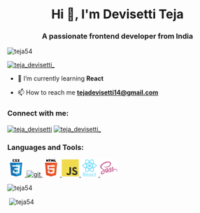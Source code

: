 <h1 align="center">Hi 👋, I'm Devisetti Teja</h1>
<h3 align="center">A passionate frontend developer from India</h3>

<p align="left"> <img src="https://komarev.com/ghpvc/?username=teja54&label=Profile%20views&color=0e75b6&style=flat" alt="teja54" /> </p>
<p align="left"> <a href="https://twitter.com/teja_devisetti_" target="blank"><img src="https://img.shields.io/twitter/follow/teja_devisetti_?logo=twitter&style=for-the-badge" alt="teja_devisetti_" /></a> </p>

- 🌱 I’m currently learning **React**

- 📫 How to reach me **tejadevisetti14@gmail.com**

<h3 align="left">Connect with me:</h3>
<p align="left">
<a href="https://codepen.io/teja_devisetti" target="blank"><img align="center" src="https://res.cloudinary.com/teja54/image/upload/v1615800853/Button-White-Large_h5gzkb.png" alt="teja_devisetti" height="24" width="24" /></a>
<a href="https://twitter.com/teja_devisetti_" target="blank"><img align="center" src="https://res.cloudinary.com/teja54/image/upload/v1622349144/twitter-24_egxeyz.png" alt="teja_devisetti_" height="24" width="24" /></a>
</p>

<h3 align="left">Languages and Tools:</h3>
<p align="left"> <a href="https://www.w3schools.com/css/" target="_blank"> <img src="https://raw.githubusercontent.com/devicons/devicon/master/icons/css3/css3-original-wordmark.svg" alt="css3" width="40" height="40"/> </a> <a href="https://git-scm.com/" target="_blank"> <img src="https://www.vectorlogo.zone/logos/git-scm/git-scm-icon.svg" alt="git" width="40" height="40"/> </a> <a href="https://www.w3.org/html/" target="_blank"> <img src="https://raw.githubusercontent.com/devicons/devicon/master/icons/html5/html5-original-wordmark.svg" alt="html5" width="40" height="40"/> </a> <a href="https://developer.mozilla.org/en-US/docs/Web/JavaScript" target="_blank"> <img src="https://raw.githubusercontent.com/devicons/devicon/master/icons/javascript/javascript-original.svg" alt="javascript" width="40" height="40"/> </a> <a href="https://reactjs.org/" target="_blank"> <img src="https://raw.githubusercontent.com/devicons/devicon/master/icons/react/react-original-wordmark.svg" alt="react" width="40" height="40"/> </a> <a href="https://sass-lang.com" target="_blank"> <img src="https://raw.githubusercontent.com/devicons/devicon/master/icons/sass/sass-original.svg" alt="sass" width="40" height="40"/> </a> </p>

<p><img align="left" src="https://github-readme-stats.vercel.app/api/top-langs?username=teja54&show_icons=true&locale=en&layout=compact" alt="teja54" /></p>
&nbsp;
&nbsp;
&nbsp;
<p>&nbsp;<img align="center" src="https://github-readme-stats.vercel.app/api?username=teja54&show_icons=true&locale=en" alt="teja54" /></p>
